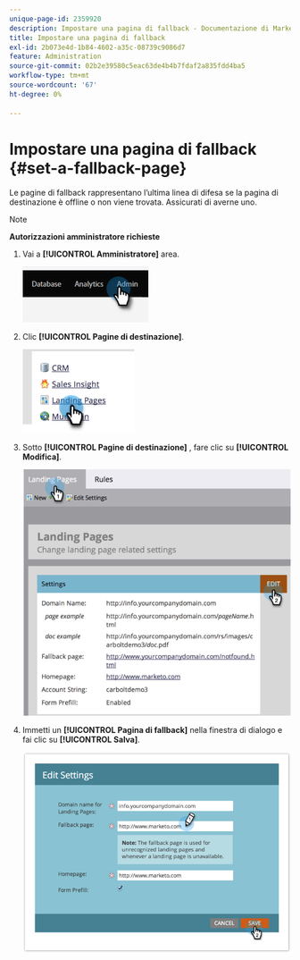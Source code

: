 ```yaml
---
unique-page-id: 2359920
description: Impostare una pagina di fallback - Documentazione di Marketo - Documentazione del prodotto
title: Impostare una pagina di fallback
exl-id: 2b073e4d-1b84-4602-a35c-08739c9086d7
feature: Administration
source-git-commit: 02b2e39580c5eac63de4b4b7fdaf2a835fdd4ba5
workflow-type: tm+mt
source-wordcount: '67'
ht-degree: 0%

---
```


# Impostare una pagina di fallback {#set-a-fallback-page}

Le pagine di fallback rappresentano l’ultima linea di difesa se la pagina di destinazione è offline o non viene trovata. Assicurati di averne uno.

>[!NOTE]
>
>**Autorizzazioni amministratore richieste**

1. Vai a **[!UICONTROL Amministratore]** area.

   ![](assets/set-a-fallback-page-1.png)

1. Clic **[!UICONTROL Pagine di destinazione]**.

   ![](assets/set-a-fallback-page-2.png)

1. Sotto **[!UICONTROL Pagine di destinazione]** , fare clic su **[!UICONTROL Modifica]**.

   ![](assets/set-a-fallback-page-3.png)

1. Immetti un **[!UICONTROL Pagina di fallback]** nella finestra di dialogo e fai clic su **[!UICONTROL Salva]**.

   ![](assets/set-a-fallback-page-4.png)

